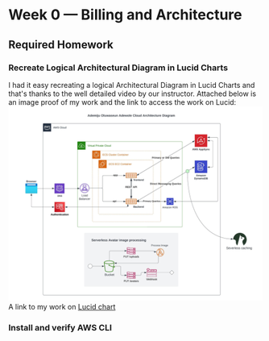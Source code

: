 # Week 0 — Billing and Architecture

## Required Homework

### Recreate Logical Architectural Diagram in Lucid Charts
I had it easy recreating a logical Architectural Diagram in Lucid Charts and that's thanks to the well detailed video by our instructor. Attached below is an image proof of my work and the link to access the work on Lucid:
![Recreating Logical Architectural Diagram in Lucid Charts](assets/week0-Crudder-Logical-Diagram.jpeg)
A link to my work on [Lucid chart](https://lucid.app/lucidchart/2e1e5dd0-23df-4bcc-951d-0faa20345b6f/edit?viewport_loc=-1071%2C507%2C2573%2C1312%2C0_0&invitationId=inv_2043f5a5-0f49-430b-a100-6e5dfde3a011)

### Install and verify AWS CLI

